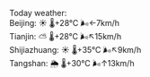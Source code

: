 Today weather:  
Beijing: ☀️   🌡️+28°C 🌬️←7km/h  
Tianjin: ⛅️  🌡️+28°C 🌬️↖15km/h  
Shijiazhuang: ☀️   🌡️+35°C 🌬️↖9km/h  
Tangshan: 🌦   🌡️+30°C 🌬️↑13km/h  
